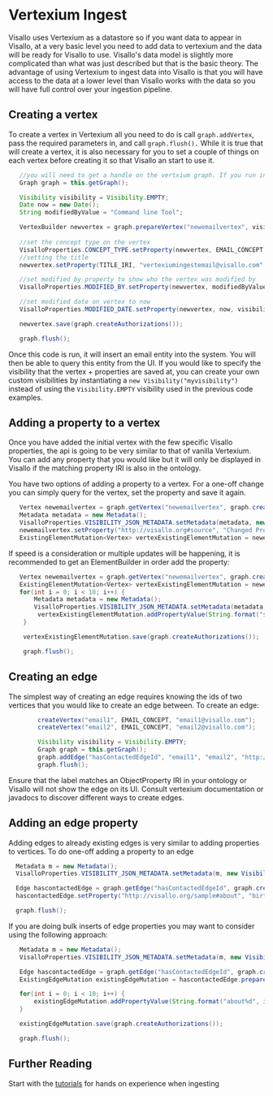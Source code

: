
# Vertexium Ingest

Visallo uses Vertexium as a datastore so if you want data to appear in Visallo, at a very basic level you need to add data to vertexium and the data will be ready for Visallo to use. Visallo's data model is slightly more complicated than what was just described but that is the basic theory. The advantage of using Vertexium to ingest data into Visallo is that you will have access to the data at a lower level than Visallo works with the data so you will have full control over your ingestion pipeline.

## Creating a vertex

To create a vertex in Vertexium all you need to do is call `graph.addVertex`, pass the required parameters in, and call `graph.flush().` While it is true that will create a vertex, it is also necessary for you to set a couple of things on each vertex before creating it so that Visallo an start to use it.

```java
   //you will need to get a handle on the vertxium graph. If you run in the context of org.visallo.core.cmdline.CommandLineTool you can get the graph in this manner
   Graph graph = this.getGraph();

   Visibility visibility = Visibility.EMPTY;
   Date now = new Date();
   String modifiedByValue = "Command line Tool";

   VertexBuilder newvertex = graph.prepareVertex("newemailvertex", visibility);
   
   //set the concept type on the vertex
   VisalloProperties.CONCEPT_TYPE.setProperty(newvertex, EMAIL_CONCEPT, visibility);
   //setting the title
   newvertex.setProperty(TITLE_IRI, "vertexiumingestemail@visallo.com", visibility);

   //set modified by property to show who the vertex was modified by
   VisalloProperties.MODIFIED_BY.setProperty(newvertex, modifiedByValue, visibility);

   //set modified date on vertex to now
   VisalloProperties.MODIFIED_DATE.setProperty(newvertex, now, visibility);

   newvertex.save(graph.createAuthorizations());

   graph.flush();
```

Once this code is run, it will insert an email entity into the system. You will then be able to query this entity from the UI. If you would like to specify the visibility that the vertex + properties are saved at, you can create your own custom visibilities by instantiating a `new Visibility("myvisibility")` instead of using the `Visibility.EMPTY` visibility used in the previous code examples.

## Adding a property to a vertex

Once you have added the initial vertex with the few specific Visallo properties, the api is going to be very similar to that of vanilla Vertexium. You can add any property that you would like but it will only be displayed in Visallo if the matching property IRI is also in the ontology.

You have two options of adding a property to a vertex. For a one-off change you can simply query for the vertex, set the property and save it again.

```java
   Vertex newemailvertex = graph.getVertex("newemailvertex", graph.createAuthorizations());
   Metadata metadata = new Metadata();
   VisalloProperties.VISIBILITY_JSON_METADATA.setMetadata(metadata, new VisibilityJson(), visibility);
   newemailvertex.setProperty("http://visallo.org#source", "Changed Property", m, visibility, graph.createAuthorizations());
   ExistingElementMutation<Vertex> vertexExistingElementMutation = newemailvertex.prepareMutation();
```

If speed is a consideration or multiple updates will be happening, it is recommended to get an ElementBuilder in order add the property:

```java
   Vertex newemailvertex = graph.getVertex("newemailvertex", graph.createAuthorizations());
   ExistingElementMutation<Vertex> vertexExistingElementMutation = newemailvertex.prepareMutation();
   for(int i = 0; i < 10; i++) {
       Metadata metadata = new Metadata();
       VisalloProperties.VISIBILITY_JSON_METADATA.setMetadata(metadata, new VisibilityJson(), visibility);
        vertexExistingElementMutation.addPropertyValue(String.format("source%d", i), "http://visallo.org#source", String.format("Property Mutation Update #%d", i), m, visibility);
    }

    vertexExistingElementMutation.save(graph.createAuthorizations());

    graph.flush();
```


## Creating an edge

The simplest way of creating an edge requires knowing the ids of two vertices that you would like to create an edge between. To create an edge:

```java
        createVertex("email1", EMAIL_CONCEPT, "email1@visallo.com");
        createVertex("email2", EMAIL_CONCEPT, "email2@visallo.com");

        Visibility visibility = Visibility.EMPTY;
        Graph graph = this.getGraph();
        graph.addEdge("hasContactedEdgeId", "email1", "email2", "http://visallo.org/sample#hasContacted", visibility, graph.createAuthorizations());
        graph.flush();

``` 
Ensure that the label matches an ObjectProperty IRI in your ontology or Visallo will not show the edge on its UI. Consult vertexium documentation or javadocs to discover different ways to create edges. 

## Adding an edge property

Adding edges to already existing edges is very similar to adding properties to vertices. To do one-off adding a property to an edge

```java
  Metadata m = new Metadata();
  VisalloProperties.VISIBILITY_JSON_METADATA.setMetadata(m, new VisibilityJson(), visibility);

  Edge hascontactedEdge = graph.getEdge("hasContactedEdgeId", graph.createAuthorizations());
  hascontactedEdge.setProperty("http://visallo.org/sample#about", "birthday party", m, visibility, graph.createAuthorizations());

  graph.flush();
```

If you are doing bulk inserts of edge properties you may want to consider using the following approach:

```java
   Metadata m = new Metadata();
   VisalloProperties.VISIBILITY_JSON_METADATA.setMetadata(m, new VisibilityJson(), visibility);

   Edge hascontactedEdge = graph.getEdge("hasContactedEdgeId", graph.createAuthorizations());
   ExistingEdgeMutation existingEdgeMutation = hascontactedEdge.prepareMutation();

   for(int i = 0; i < 10; i++) {
       existingEdgeMutation.addPropertyValue(String.format("about%d", i), "http://visallo.org/sample#about", String.format("birthday party for a 5%d year old", i), m, visibility);
   }

   existingEdgeMutation.save(graph.createAuthorizations());

   graph.flush();
```


## Further Reading

Start with the [tutorials](../../../tutorials/index.md) for hands on experience when ingesting
